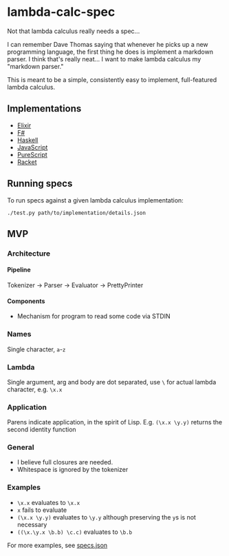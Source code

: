# lambda-calc-spec
Not that lambda calculus really needs a spec...

I can remember Dave Thomas saying that whenever he picks up a new programming
language, the first thing he does is implement a markdown parser. I think
that's really neat... I want to make lambda calculus my "markdown parser."

This is meant to be a simple, consistently easy to implement, full-featured
lambda calculus.

## Implementations
 - [Elixir](https://github.com/mjgpy3/lambda-calc-elixir)
 - [F#](https://github.com/mjgpy3/lambda-calc-fsharp)
 - [Haskell](https://github.com/mjgpy3/lambda-calc-haskell)
 - [JavaScript](https://github.com/mjgpy3/lambda-calc-js)
 - [PureScript](https://github.com/mjgpy3/lambda-calc-purescript)
 - [Racket](https://github.com/mjgpy3/lambda-calc-racket)

## Running specs

To run specs against a given lambda calculus implementation:
```
./test.py path/to/implementation/details.json
```

## MVP
### Architecture
#### Pipeline
Tokenizer -> Parser -> Evaluator -> PrettyPrinter

#### Components
 - Mechanism for program to read some code via STDIN

### Names
Single character, `a`-`z`

### Lambda
Single argument, arg and body are dot separated, use `\` for actual lambda
character, e.g. `\x.x`

### Application
Parens indicate application, in the spirit of Lisp. E.g. `(\x.x \y.y)` returns
the second identity function

### General
 - I believe full closures are needed.
 - Whitespace is ignored by the tokenizer

### Examples
 - `\x.x` evaluates to `\x.x`
 - `x` fails to evaluate
 - `(\x.x \y.y)` evaluates to `\y.y` although preserving the `y`s is not
   necessary
 - `((\x.\y.x \b.b) \c.c)` evaluates to `\b.b`

For more examples, see [specs.json](specs.json)
